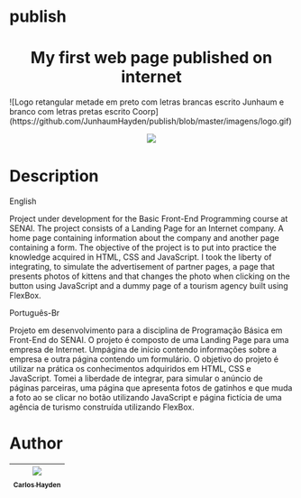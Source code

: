 # publish

<h1 align="center"> My first web page published on internet </h1>
![Logo retangular metade em preto com letras brancas escrito Junhaum e branco com letras pretas escrito Coorp](https://github.com/JunhaumHayden/publish/blob/master/imagens/logo.gif)




<p align="center">
<img src="http://img.shields.io/static/v1?label=STATUS&message=EM%20DESENVOLVIMENTO&color=GREEN&style=for-the-badge"/>
</p>

# Description

English

Project under development for the Basic Front-End Programming course at SENAI.
The project consists of a Landing Page for an Internet company. A home page containing information about the company and another page containing a form.
The objective of the project is to put into practice the knowledge acquired in HTML, CSS and JavaScript.
I took the liberty of integrating, to simulate the advertisement of partner pages, a page that presents photos of kittens and that changes the photo when clicking on the button using JavaScript and a dummy page of a tourism agency built using FlexBox.

Português-Br

Projeto em desenvolvimento para a disciplina de Programação Básica em Front-End do SENAI.
O projeto é composto de uma Landing Page para uma empresa de Internet. Umpágina de início contendo informações sobre a empresa e outra página contendo um formulário.
O objetivo do projeto é utilizar na prática os conhecimentos adquiridos em HTML, CSS e JavaScript.
Tomei a liberdade de integrar, para simular o anúncio de páginas parceiras, uma página que apresenta fotos de gatinhos e que muda a foto ao se clicar no botão utilizando JavaScript e página fictícia de uma agência de turismo construída utilizando FlexBox.

# Author

| [<img src="https://avatars.githubusercontent.com/u/79289647?v=4" width=115><br><sub>Carlos Hayden</sub>](https://github.com/JunhaumHayden) |
| :---: |












